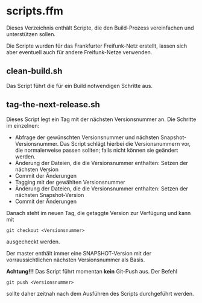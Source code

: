 # scripts.ffm

Dieses Verzeichnis enthält Scripte, die den Build-Prozess vereinfachen und unterstützen sollen.

Die Scripte wurden für das Frankfurter Freifunk-Netz erstellt, lassen sich aber eventuell auch für andere Freifunk-Netze verwenden.


## clean-build.sh

Das Script führt die für ein Build notwendigen Schritte aus.


## tag-the-next-release.sh

Dieses Script legt ein Tag mit der nächsten Versionsnummer an.
Die Schritte im einzelnen:

* Abfrage der gewünschten Versionsnummer und nächsten Snapshot-Versionsnummer. Das Script schlägt hierbei die Versionsnummern vor, die normalerweise passen sollten; falls nicht können sie geändert werden.
* Änderung der Dateien, die die Versionsnummer enthalten: Setzen der nächsten Version
* Commit der Änderungen
* Tagging mit der gewählten Versionsnummer
* Änderung der Dateien, die die Versionsnummer enthalten: Setzen der nächsten Snapshot-Version
* Commit der Änderungen

Danach steht im neuen Tag, die getaggte Version zur Verfügung und kann mit

	git checkout <Versionsnummer>

ausgecheckt werden.

Der master enthält immer eine SNAPSHOT-Version mit der vorraussichtlichen nächsten Versionsnummer als Basis.

**Achtung!!!** Das Script führt momentan **kein** Git-Push aus.  Der Befehl

	git push <Versionsnummer>

sollte daher zeitnah nach dem Ausführen des Scripts durchgeführt werden.

